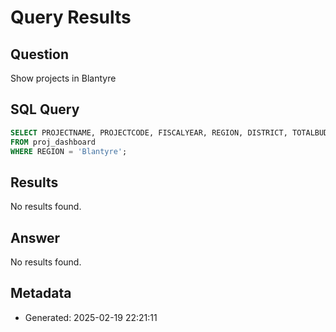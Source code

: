 # Query Results

## Question
Show projects in Blantyre

## SQL Query
```sql
SELECT PROJECTNAME, PROJECTCODE, FISCALYEAR, REGION, DISTRICT, TOTALBUDGET, PROJECTSTATUS, PROJECTSECTOR 
FROM proj_dashboard 
WHERE REGION = 'Blantyre';
```

## Results
No results found.

## Answer
No results found.

## Metadata
- Generated: 2025-02-19 22:21:11

